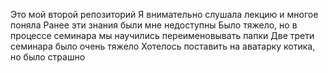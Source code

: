 Это мой второй репозиторий
Я внимательно слушала лекцию и многое поняла
Ранее эти знания были мне недоступны
Было тяжело, но в процессе семинара мы научились переименовывать папки
Две трети семинара было очень тяжело
Хотелось поставить на аватарку котика, но было страшно
